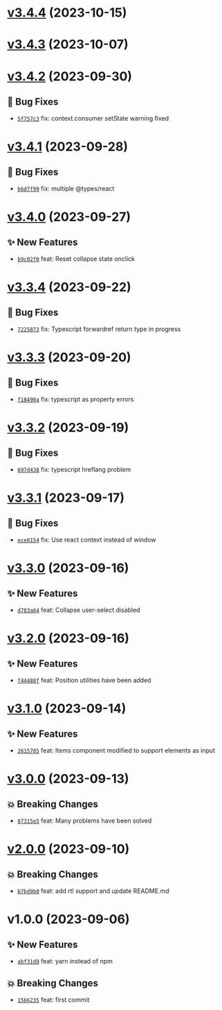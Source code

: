 # [v3.4.4](https://github.com/MoIzadloo/ultimate-react-multilevel-menu/compare/v3.4.3...v3.4.4) (2023-10-15)

# [v3.4.3](https://github.com/MoIzadloo/ultimate-react-multilevel-menu/compare/v3.4.2...v3.4.3) (2023-10-07)

# [v3.4.2](https://github.com/MoIzadloo/ultimate-react-multilevel-menu/compare/v3.4.1...v3.4.2) (2023-09-30)

## 🐛 Bug Fixes

- [`5f757c3`](https://github.com/MoIzadloo/ultimate-react-multilevel-menu/commit/5f757c3) fix: context.consumer setState warning fixed

# [v3.4.1](https://github.com/MoIzadloo/ultimate-react-multilevel-menu/compare/v3.4.0...v3.4.1) (2023-09-28)

## 🐛 Bug Fixes

- [`b6d7f99`](https://github.com/MoIzadloo/ultimate-react-multilevel-menu/commit/b6d7f99) fix: multiple @types/react

# [v3.4.0](https://github.com/MoIzadloo/ultimate-react-multilevel-menu/compare/v3.3.4...v3.4.0) (2023-09-27)

## ✨ New Features

- [`b9c02f0`](https://github.com/MoIzadloo/ultimate-react-multilevel-menu/commit/b9c02f0) feat: Reset collapse state onclick

# [v3.3.4](https://github.com/MoIzadloo/ultimate-react-multilevel-menu/compare/v3.3.3...v3.3.4) (2023-09-22)

## 🐛 Bug Fixes

- [`7225873`](https://github.com/MoIzadloo/ultimate-react-multilevel-menu/commit/7225873) fix: Typescript forwardref return type in progress

# [v3.3.3](https://github.com/MoIzadloo/ultimate-react-multilevel-menu/compare/v3.3.2...v3.3.3) (2023-09-20)

## 🐛 Bug Fixes

- [`f18490a`](https://github.com/MoIzadloo/ultimate-react-multilevel-menu/commit/f18490a) fix: typescript as property errors

# [v3.3.2](https://github.com/MoIzadloo/ultimate-react-multilevel-menu/compare/v3.3.1...v3.3.2) (2023-09-19)

## 🐛 Bug Fixes

- [`697d438`](https://github.com/MoIzadloo/ultimate-react-multilevel-menu/commit/697d438) fix: typescript hreflang problem

# [v3.3.1](https://github.com/MoIzadloo/ultimate-react-multilevel-menu/compare/v3.3.0...v3.3.1) (2023-09-17)

## 🐛 Bug Fixes

- [`ece0154`](https://github.com/MoIzadloo/ultimate-react-multilevel-menu/commit/ece0154) fix: Use react context instead of window

# [v3.3.0](https://github.com/MoIzadloo/ultimate-react-multilevel-menu/compare/v3.2.0...v3.3.0) (2023-09-16)

## ✨ New Features

- [`d783a64`](https://github.com/MoIzadloo/ultimate-react-multilevel-menu/commit/d783a64) feat: Collapse user-select disabled

# [v3.2.0](https://github.com/MoIzadloo/ultimate-react-multilevel-menu/compare/v3.1.0...v3.2.0) (2023-09-16)

## ✨ New Features

- [`f44488f`](https://github.com/MoIzadloo/ultimate-react-multilevel-menu/commit/f44488f) feat: Position utilities have been added

# [v3.1.0](https://github.com/MoIzadloo/ultimate-react-multilevel-menu/compare/v3.0.0...v3.1.0) (2023-09-14)

## ✨ New Features

- [`2615785`](https://github.com/MoIzadloo/ultimate-react-multilevel-menu/commit/2615785) feat: Items component modified to support elements as input

# [v3.0.0](https://github.com/MoIzadloo/ultimate-react-multilevel-menu/compare/v2.0.0...v3.0.0) (2023-09-13)

## 💥 Breaking Changes

- [`87315e5`](https://github.com/MoIzadloo/ultimate-react-multilevel-menu/commit/87315e5) feat: Many problems have been solved

# [v2.0.0](https://github.com/MoIzadloo/ultimate-react-multilevel-menu/compare/v1.0.0...v2.0.0) (2023-09-10)

## 💥 Breaking Changes

- [`b7bd9b0`](https://github.com/MoIzadloo/ultimate-react-multilevel-menu/commit/b7bd9b0) feat: add rtl support and update README.md

# v1.0.0 (2023-09-06)

## ✨ New Features

- [`abf31d9`](https://github.com/MoIzadloo/react-multi-level-menu/commit/abf31d9) feat: yarn instead of npm

## 💥 Breaking Changes

- [`1566235`](https://github.com/MoIzadloo/react-multi-level-menu/commit/1566235) feat: first commit
